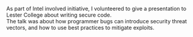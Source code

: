 As part of Intel involved initiative, I volunteered to give a presentation to Lester College about writing secure code.  
The talk was about how programmer bugs can introduce security threat vectors, and how to use best practices to mitigate exploits.